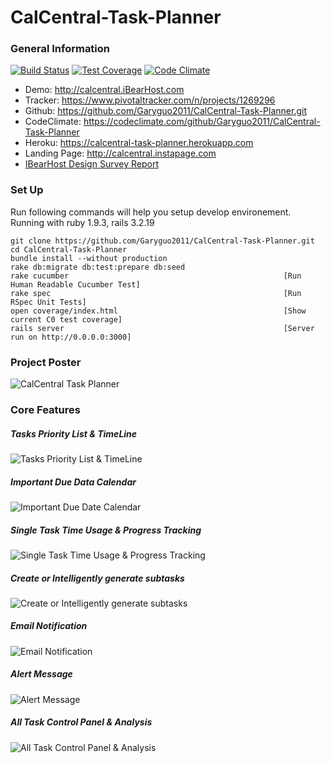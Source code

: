 # CalCentral-Task-Planner 
### General Information
[![Build Status](https://travis-ci.org/Garyguo2011/CalCentral-Task-Planner.svg?branch=master)](https://travis-ci.org/Garyguo2011/CalCentral-Task-Planner) [![Test Coverage](https://codeclimate.com/github/Garyguo2011/CalCentral-Task-Planner/badges/coverage.svg)](https://codeclimate.com/github/Garyguo2011/CalCentral-Task-Planner) [![Code Climate](https://codeclimate.com/github/Garyguo2011/CalCentral-Task-Planner/badges/gpa.svg)](https://codeclimate.com/github/Garyguo2011/CalCentral-Task-Planner)
* Demo: http://calcentral.iBearHost.com
* Tracker: https://www.pivotaltracker.com/n/projects/1269296
* Github: https://github.com/Garyguo2011/CalCentral-Task-Planner.git
* CodeClimate: https://codeclimate.com/github/Garyguo2011/CalCentral-Task-Planner
* Heroku: https://calcentral-task-planner.herokuapp.com
* Landing Page: http://calcentral.instapage.com
* [IBearHost Design Survey Report](https://docs.google.com/presentation/d/19tUvj-lFaFKDhZ8BwyUFdq-ZXYl9jws_TlcFhmqMkgg/edit?usp=sharing)


### Set Up
Run following commands will help you setup develop environement. Running with ruby 1.9.3, rails 3.2.19
  
    git clone https://github.com/Garyguo2011/CalCentral-Task-Planner.git
    cd CalCentral-Task-Planner
    bundle install --without production
    rake db:migrate db:test:prepare db:seed
    rake cucumber                                                [Run Human Readable Cucumber Test]
    rake spec                                                    [Run RSpec Unit Tests]
    open coverage/index.html                                     [Show current C0 test coverage]
    rails server                                                 [Server run on http://0.0.0.0:3000]

### Project Poster
![CalCentral Task Planner](http://www.ibearhost.com/screenshot/poster.png)

### Core Features

##### Tasks Priority List & TimeLine
![Tasks Priority List & TimeLine](http://www.ibearhost.com/screenshot/timeline.png)

##### Important Due Data Calendar
![Important Due Date Calendar](http://www.ibearhost.com/screenshot/calendar.png)

##### Single Task Time Usage & Progress Tracking
![Single Task Time Usage & Progress Tracking](http://www.ibearhost.com/screenshot/single_task.png)

##### Create or Intelligently generate subtasks
![Create or Intelligently generate subtasks](http://www.ibearhost.com/screenshot/subtasks.png)

##### Email Notification
![Email Notification](http://www.ibearhost.com/screenshot/email.png)

##### Alert Message
![Alert Message](http://www.ibearhost.com/screenshot/alert.png)

##### All Task Control Panel & Analysis
![All Task Control Panel & Analysis](http://www.ibearhost.com/screenshot/control_panel.png)




